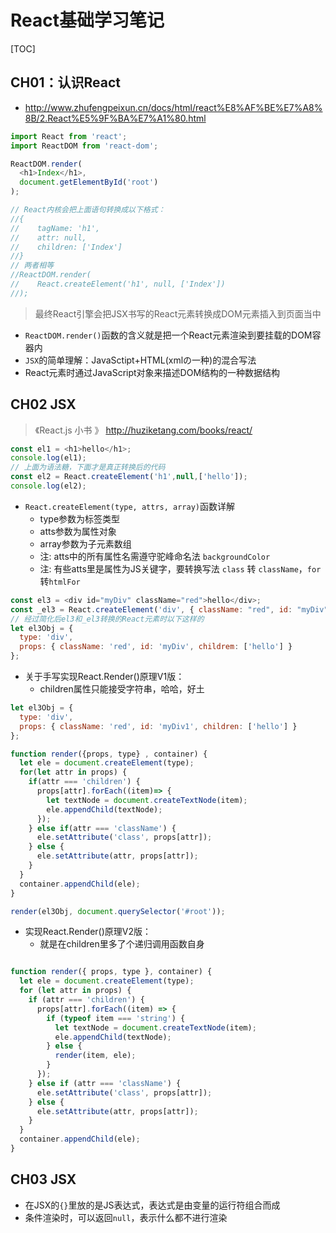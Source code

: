 # React基础学习笔记

[TOC]

## CH01：认识React

- http://www.zhufengpeixun.cn/docs/html/react%E8%AF%BE%E7%A8%8B/2.React%E5%9F%BA%E7%A1%80.html

```js
import React from 'react';
import ReactDOM from 'react-dom';

ReactDOM.render(
  <h1>Index</h1>,
  document.getElementById('root')
);

// React内核会把上面语句转换成以下格式：
//{
//    tagName: 'h1',
//    attr: null,
//    children: ['Index']
//}
// 两者相等
//ReactDOM.render(
//    React.createElement('h1', null, ['Index'])
//);
```

> 最终React引擎会把JSX书写的React元素转换成DOM元素插入到页面当中

- `ReactDOM.render()`函数的含义就是把一个React元素渲染到要挂载的DOM容器内
- `JSX`的简单理解：JavaSctipt+HTML(xmlの一种)的混合写法
- React元素时通过JavaScript对象来描述DOM结构的一种数据结构

## CH02 JSX

> 《React.js 小书
》  http://huziketang.com/books/react/

```js
const el1 = <h1>hello</h1>;
console.log(el1);
// 上面为语法糖，下面才是真正转换后的代码
const el2 = React.createElement('h1',null,['hello']);
console.log(el2);
```

- `React.createElement(type, attrs, array)`函数详解
  - type参数为标签类型
  - atts参数为属性对象
  - array参数为子元素数组
  - 注: atts中的所有属性名需遵守驼峰命名法 `backgroundColor`
  - 注: 有些atts里是属性为JS关键字，要转换写法 `class` 转 `className`，`for`转`htmlFor`

```js
const el3 = <div id="myDiv" className="red">hello</div>;
const _el3 = React.createElement('div', { className: "red", id: "myDiv" }, ['hello']);
// 经过简化后el3和_el3转换的React元素时以下这样的
let el3Obj = {
  type: 'div',
  props: { className: 'red', id: 'myDiv', childrem: ['hello'] }
};
```

- 关于手写实现React.Render()原理V1版：
  - children属性只能接受字符串，哈哈，好土

```js
let el3Obj = {
  type: 'div',
  props: { className: 'red', id: 'myDiv1', children: ['hello'] }
};

function render({props, type} , container) {
  let ele = document.createElement(type);
  for(let attr in props) {
    if(attr === 'children') {
      props[attr].forEach((item)=> {
        let textNode = document.createTextNode(item);
        ele.appendChild(textNode);
      });
    } else if(attr === 'className') {
      ele.setAttribute('class', props[attr]);
    } else {
      ele.setAttribute(attr, props[attr]);
    }
  }
  container.appendChild(ele);
}

render(el3Obj, document.querySelector('#root'));
```

- 实现React.Render()原理V2版：
  - 就是在children里多了个递归调用函数自身

```js

function render({ props, type }, container) {
  let ele = document.createElement(type);
  for (let attr in props) {
    if (attr === 'children') {
      props[attr].forEach((item) => {
        if (typeof item === 'string') {
          let textNode = document.createTextNode(item);
          ele.appendChild(textNode);
        } else {
          render(item, ele);
        }
      });
    } else if (attr === 'className') {
      ele.setAttribute('class', props[attr]);
    } else {
      ele.setAttribute(attr, props[attr]);
    }
  }
  container.appendChild(ele);
}
```
## CH03 JSX

- 在JSX的`{}`里放的是JS表达式，表达式是由变量的运行符组合而成
- 条件渲染时，可以返回`null`，表示什么都不进行渲染
